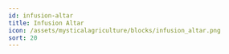 ```yaml
---
id: infusion-altar
title: Infusion Altar
icon: /assets/mysticalagriculture/blocks/infusion_altar.png
sort: 20
---
```


